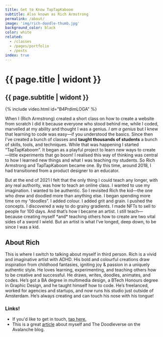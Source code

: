 ```yaml
---
title: Get to Know TapTapKaboom
subtitle: Also known as Rich Armstrong
permalink: /about/
image: 'img/rich-doodle-thumb.jpg'
background_color: black
color: white
related:
  - /classes
  - /pages/portfolio
  - /posts
index: true
---
```


# {{ page.title | widont }}
## {{ page.subtitle | widont }}

{% include video.html id="B4PrdimLOGA" %}

<p>When I (Rich Armstrong) created a short class on how to create a website from scratch I did it because everyone who stood behind me, while I coded, marvelled at my ability and thought I was a genius. <em>I am a genius</em> but I knew that learning to code was easy—if you understood the basics. Since then I've created a bunch of classes and <strong>taught thousands of students</strong> a bunch of skills, tools, and techniques. While that was happening I started “TapTapKaboom”. It began as a playful project to learn new ways to create—little experiments that go boom! I realised this way of thinking was central to how I learned new things and what I was teaching my students. So Rich Armstrong and TapTapKaboom became one. By this time, around 2018, I had transitioned from a product designer to an educator.</p>

<p>But at the end of 2021 I felt that the only thing I could teach any longer, with any real authority, was how to teach an online class. I wanted to use my imagination. I wanted to be authentic. So I revisited Rich the kid—the one who drew and doodled more than anything else. I began spending more time on my “doodles”. I added colour. I added grit and grain. I pushed the concepts. I discovered a way to do grainy gradients. I made NFTs to sell to people for 100 days. And that’s how I became an artist. I still teach—because creating myself *and* teaching others how to create are two vital sides of a sword I wield. But an artist is what I’ve longed, deep down, to be since I was a kid.</p>

<h2>About Rich</h2>
<p>This is where I switch to talking about myself in third person. Rich is a vivid and imaginative artist with ADHD. His bold and colourful creations draw inspiration from childhood fantasies, igniting joy &amp; passion in a uniquely authentic style. He loves learning, experimenting, and teaching others how to be creative and successful. He draws, writes, doodles, animates, and codes. He’s got a BA degree in multimedia design, a BTech Honours degree in Graphic Design, and he taught himself how to code. He’s freelanced, worked for agencies and startups, and now runs his studio just outside of Amsterdam. He’s always creating and can touch his nose with his tongue!</p>

### Links!
- If you'd like to get in touch, <a href="{% link pages/contact.md %}">tap here.</a>
- This is a great [article](https://medium.com/avalancheavax/artist-spotlight-tap-tap-kabooms-vast-nft-doodleverse-d9e2c52bd3a7) about myself and The Doodleverse on the Avalanche blog.
